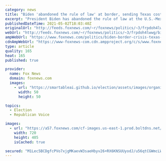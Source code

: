```yaml
---
category: news
title: "Biden 'abandoned the rule of law' at border, sending Texas costs soaring, Gov. Abbott says"
excerpt: "President Biden has abandoned the rule of law at the U.S.-Mexico border amid the migrant crisis, sending costs for border security soaring in Texas, Gov. Greg Abbott said Sunday."
publishedDateTime: 2021-05-02T18:03:40Z
originalUrl: "http://feeds.foxnews.com/~r/foxnews/politics/~3/frpdoh4lwwg/biden-border-crisis-texas-costs-greg-abbott"
webUrl: "http://feeds.foxnews.com/~r/foxnews/politics/~3/frpdoh4lwwg/biden-border-crisis-texas-costs-greg-abbott"
ampWebUrl: "https://www.foxnews.com/politics/biden-border-crisis-texas-costs-greg-abbott.amp"
cdnAmpWebUrl: "https://www-foxnews-com.cdn.ampproject.org/c/s/www.foxnews.com/politics/biden-border-crisis-texas-costs-greg-abbott.amp"
type: article
quality: 165
heat: 165
published: true

provider:
  name: Fox News
  domain: foxnews.com
  images:
    - url: "https://smartableai.github.io/election/assets/images/organizations/foxnews.com-50x50.jpg"
      width: 50
      height: 50

topics:
  - Election
  - Republican Voice

images:
  - url: "https://a57.foxnews.com/cf-images.us-east-1.prod.boltdns.net/v1/static/694940094001/713587da-5828-4066-8cb4-999e43da8e19/49429ba3-a486-43e2-8995-c2db8564fb63/1280x720/match/720/405/image.jpg?ve=1&tl=1"
    width: 720
    height: 405
    isCached: true

secured: "M1Lec5BCDgfcPVo7xjgMKaevW3saeHbyv26+RX6KNSUUyodJ/u56qtCGWmcLWLNKaAVZM1WeH2Ce82+hO9eoFrJUa/sb/CqdS7CnxNM9fTtBE/OH7QPdJRcx8a5fIoXZeeDkx9AmGUZE4UpkYaJl8EMreq0NNVv9Yi1WQ5t64t0h6kYjmQbqIMYIbLHKjezuJfOLZuzDwkeqqjnHuBsqgatysJCQNvBMyftSRPyrYUlacy+V6TQ06bkMD5l44YRWP1X3D0WlfpHL7P5UN84xvi36+ZpOMmgGfQak1MMGyTdi86rKArSMXaKqcGPR1LotLErZEre3tbA6Mg4FEjiFJwxSPklWnLtQe2YpyjuEfOU=;0wDWJtEdPm8z95hzK2+Z9w=="
---
```


